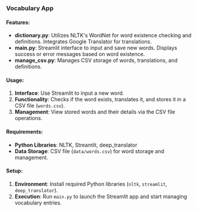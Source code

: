 ### Vocabulary App

#### Features:
- **dictionary.py**: Utilizes NLTK's WordNet for word existence checking and definitions. Integrates Google Translator for translations.
- **main.py**: Streamlit interface to input and save new words. Displays success or error messages based on word existence.
- **manage_csv.py**: Manages CSV storage of words, translations, and definitions.

#### Usage:
1. **Interface**: Use Streamlit to input a new word.
2. **Functionality**: Checks if the word exists, translates it, and stores it in a CSV file (`words.csv`).
3. **Management**: View stored words and their details via the CSV file operations.

#### Requirements:
- **Python Libraries**: NLTK, Streamlit, deep_translator
- **Data Storage**: CSV file (`data/words.csv`) for word storage and management.

#### Setup:
1. **Environment**: Install required Python libraries (`nltk`, `streamlit`, `deep_translator`).
2. **Execution**: Run `main.py` to launch the Streamlit app and start managing vocabulary entries.


